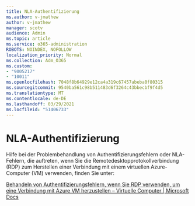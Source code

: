 ```yaml
---
title: NLA-Authentifizierung
ms.author: v-jmathew
author: v-jmathew
manager: scotv
audience: Admin
ms.topic: article
ms.service: o365-administration
ROBOTS: NOINDEX, NOFOLLOW
localization_priority: Normal
ms.collection: Adm_O365
ms.custom:
- "9005217"
- "10011"
ms.openlocfilehash: 7048f8b64929e12ca4a319c67457abeba0f80315
ms.sourcegitcommit: 9540ba561c98b511483d6f3264c43bbecbf9f4d5
ms.translationtype: MT
ms.contentlocale: de-DE
ms.lasthandoff: 03/29/2021
ms.locfileid: "51406733"
---
```

# <a name="nla-authentication"></a>NLA-Authentifizierung

Hilfe bei der Problembehandlung von Authentifizierungsfehlern oder NLA-Fehlern, die auftreten, wenn Sie die Remotedesktopprotokollverbindung (RDP) zum Herstellen einer Verbindung mit einem virtuellen Azure-Computer (VM) verwenden, finden Sie unter:

[Behandeln von Authentifizierungsfehlern, wenn Sie RDP verwenden, um eine Verbindung mit Azure VM herzustellen – Virtuelle Computer | Microsoft Docs](https://docs.microsoft.com/troubleshoot/azure/virtual-machines/cannot-connect-rdp-azure-vm)
